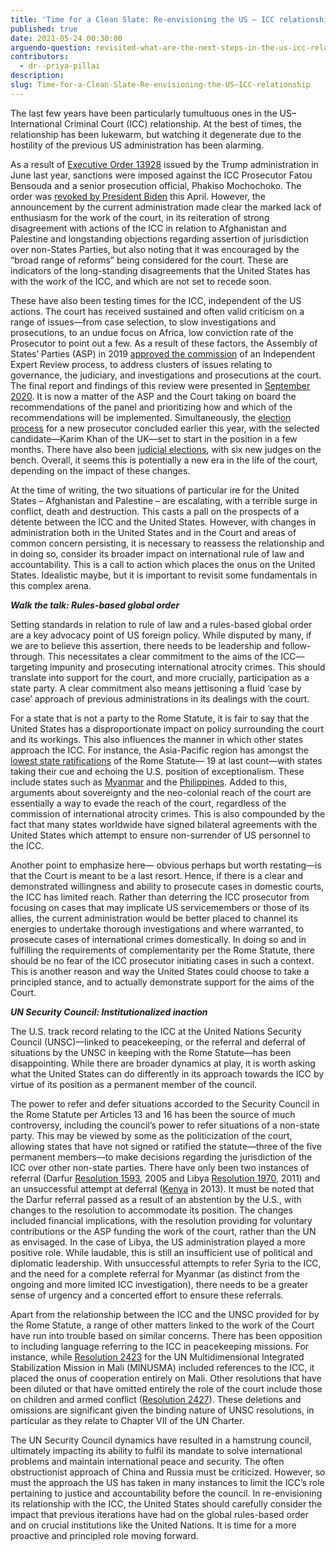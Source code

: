 ```yaml
---
title: 'Time for a Clean Slate: Re-envisioning the US – ICC relationship'
published: true
date: 2021-05-24 00:30:00
arguendo-question: revisited-what-are-the-next-steps-in-the-us-icc-relationship
contributors:
  - dr--priya-pillai
description:
slug: Time-for-a-Clean-Slate-Re-envisioning-the-US–ICC-relationship
---
```


The last few years have been particularly tumultuous ones in the US–International Criminal Court (ICC) relationship. At the best of times, the relationship has been lukewarm, but watching it degenerate due to the hostility of the previous US administration has been alarming.

As a result of [Executive Order 13928](https://www.federalregister.gov/documents/2020/06/15/2020-12953/blocking-property-of-certain-persons-associated-with-the-international-criminal-court) issued by the Trump administration in June last year, sanctions were imposed against the ICC Prosecutor Fatou Bensouda and a senior prosecution official, Phakiso Mochochoko. The order was [revoked by President Biden](https://www.state.gov/ending-sanctions-and-visa-restrictions-against-personnel-of-the-international-criminal-court/) this April. However, the announcement by the current administration made clear the marked lack of enthusiasm for the work of the court, in its reiteration of strong disagreement with actions of the ICC in relation to Afghanistan and Palestine and longstanding objections regarding assertion of jurisdiction over non-States Parties, but also noting that it was encouraged by the “broad range of reforms” being considered for the court. These are indicators of the long-standing disagreements that the United States has with the work of the ICC, and which are not set to recede soon.

These have also been testing times for the ICC, independent of the US actions. The court has received sustained and often valid criticism on a range of issues—from case selection, to slow investigations and prosecutions, to an undue focus on Africa, low conviction rate of the Prosecutor to point out a few. As a result of these factors, the Assembly of States’ Parties (ASP) in 2019 [approved the commission](https://asp.icc-cpi.int/iccdocs/asp_docs/ASP18/ICC-ASP-18-Res7-ENG.pdf) of an Independent Expert Review process, to address clusters of issues relating to governance, the judiciary, and investigations and prosecutions at the court. The final report and findings of this review were presented in [September 2020](https://asp.icc-cpi.int/iccdocs/asp_docs/ASP19/IER-Final-Report-ENG.pdf). It is now a matter of the ASP and the Court taking on board the recommendations of the panel and prioritizing how and which of the recommendations will be implemented. Simultaneously, the [election process](https://asp.icc-cpi.int/en_menus/asp/elections/prosecutor/Pages/2021Results.aspx) for a new prosecutor concluded earlier this year, with the selected candidate—Karim Khan of the UK—set to start in the position in a few months. There have also been [judicial elections](https://asp.icc-cpi.int/en_menus/asp/elections/judges/2020/Pages/Results.aspx), with six new judges on the bench. Overall, it seems this is potentially a new era in the life of the court, depending on the impact of these changes.&nbsp;

At the time of writing, the two situations of particular ire for the United States – Afghanistan and Palestine – are escalating, with a terrible surge in conflict, death and destruction. This casts a pall on the prospects of a détente between the ICC and the United States. However, with changes in administration both in the United States and in the Court and areas of common concern persisting, it is necessary to reassess the relationship and in doing so, consider its broader impact on international rule of law and accountability. This is a call to action which places the onus on the United States. Idealistic maybe, but it is important to revisit some fundamentals in this complex arena.

***Walk the talk: Rules-based global order&nbsp;***

Setting standards in relation to rule of law and a rules-based global order are a key advocacy point of US foreign policy. While disputed by many, if we are to believe this assertion, there needs to be leadership and follow-through. This necessitates a clear commitment to the aims of the ICC— targeting impunity and prosecuting international atrocity crimes. This should translate into support for the court, and more crucially, participation as a state party. A clear commitment also means jettisoning a fluid ‘case by case’ approach of previous administrations in its dealings with the court.

For a state that is not a party to the Rome Statute, it is fair to say that the United States has a disproportionate impact on policy surrounding the court and its workings. This also influences the manner in which other states approach the ICC. For instance, the Asia-Pacific region has amongst the [lowest state ratifications](https://asp.icc-cpi.int/en_menus/asp/states%20parties/pages/the%20states%20parties%20to%20the%20rome%20statute.aspx) of the Rome Statute— 19 at last count—with states taking their cue and echoing the U.S. position of exceptionalism. These include states such as [Myanmar](https://www.reuters.com/article/us-myanmar-rohingya-court/myanmar-says-seriously-concerned-over-war-crimes-prosecutor-move-on-rohingya-jurisdiction-idUSKBN1HK1QA) and the [Philippines](https://www.washingtonpost.com/world/asia_pacific/philippines-leaves-international-criminal-court-as-duterte-probe-underway/2019/03/18/f929d1b6-4952-11e9-93d0-64dbcf38ba41_story.html). Added to this, arguments about sovereignty and the neo-colonial reach of the court are essentially a way to evade the reach of the court, regardless of the commission of international atrocity crimes. This is also compounded by the fact that many states worldwide have signed bilateral agreements with the United States which attempt to ensure non-surrender of US personnel to the ICC.

Another point to emphasize here— obvious perhaps but worth restating—is that the Court is meant to be a last resort. Hence, if there is a clear and demonstrated willingness and ability to prosecute cases in domestic courts, the ICC has limited reach. Rather than deterring the ICC prosecutor from focusing on cases that may implicate US servicemembers or those of its allies, the current administration would be better placed to channel its energies to undertake thorough investigations and where warranted, to prosecute cases of international crimes domestically. In doing so and in fulfilling the requirements of complementarity per the Rome Statute, there should be no fear of the ICC prosecutor initiating cases in such a context. This is another reason and way the United States could choose to take a principled stance, and to actually demonstrate support for the aims of the Court.

***UN Security Council: Institutionalized inaction***

The U.S. track record relating to the ICC at the United Nations Security Council (UNSC)—linked to peacekeeping, or the referral and deferral of situations by the UNSC in keeping with the Rome Statute—has been disappointing. While there are broader dynamics at play, it is worth asking what the United States can do differently in its approach towards the ICC by virtue of its position as a permanent member of the council.

The power to refer and defer situations accorded to the Security Council in the Rome Statute per Articles 13 and 16 has been the source of much controversy, including the council’s power to refer situations of a non-state party. This may be viewed by some as the politicization of the court, allowing states that have not signed or ratified the statute—three of the five permanent members—to make decisions regarding the jurisdiction of the ICC over other non-state parties. There have only been two instances of referral (Darfur [Resolution 1593](https://www.securitycouncilreport.org/atf/cf/%7b65BFCF9B-6D27-4E9C-8CD3-CF6E4FF96FF9%7d/Darfur%20SRES1593.pdf), 2005 and Libya [Resolution 1970](https://www.securitycouncilreport.org/atf/cf/%7b65BFCF9B-6D27-4E9C-8CD3-CF6E4FF96FF9%7d/Libya%20S%20RES%201970.pdf), 2011) and an unsuccessful attempt at deferral ([Kenya](https://www.securitycouncilreport.org/atf/cf/%7B65BFCF9B-6D27-4E9C-8CD3-CF6E4FF96FF9%7D/s_2013_624.pdf) in 2013). It must be noted that the Darfur referral passed as a result of an abstention by the U.S., with changes to the resolution to accommodate its position. The changes included financial implications, with the resolution providing for voluntary contributions or the ASP funding the work of the court, rather than the UN as envisaged. In the case of Libya, the US administration played a more positive role. While laudable, this is still an insufficient use of political and diplomatic leadership. With unsuccessful attempts to refer Syria to the ICC, and the need for a complete referral for Myanmar (as distinct from the ongoing and more limited ICC investigation), there needs to be a greater sense of urgency and a concerted effort to ensure these referrals.

Apart from the relationship between the ICC and the UNSC provided for by the Rome Statute, a range of other matters linked to the work of the Court have run into trouble based on similar concerns. There has been opposition to including language referring to the ICC in peacekeeping missions. For instance, while [Resolution 2423](https://www.securitycouncilreport.org/atf/cf/%7b65BFCF9B-6D27-4E9C-8CD3-CF6E4FF96FF9%7d/s_res_2423.pdf) for the UN Multidimensional Integrated Stabilization Mission in Mali (MINUSMA) included references to the ICC, it placed the onus of cooperation entirely on Mali. Other resolutions that have been diluted or that have omitted entirely the role of the court include those on children and armed conflict ([Resolution 2427](https://www.securitycouncilreport.org/atf/cf/%7b65BFCF9B-6D27-4E9C-8CD3-CF6E4FF96FF9%7d/s_res_2427.pdf)). These deletions and omissions are significant given the binding nature of UNSC resolutions, in particular as they relate to Chapter VII of the UN Charter.

The UN Security Council dynamics have resulted in a hamstrung council, ultimately impacting its ability to fulfil its mandate to solve international problems and maintain international peace and security. The often obstructionist approach of China and Russia must be criticized. However, so must the approach the US has taken in many instances to limit the ICC’s role pertaining to justice and accountability before the council. In re-envisioning its relationship with the ICC, the United States should carefully consider the impact that previous iterations have had on the global rules-based order and on crucial institutions like the United Nations. It is time for a more proactive and principled role moving forward.

